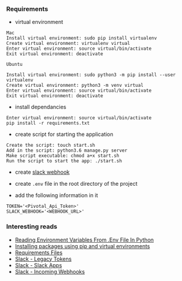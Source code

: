 ### Requirements
* virtual environment
```
Mac
Install virtual environment: sudo pip install virtualenv
Create virtual environment: virtualenv virtual
Enter virtual environment: source virtual/bin/activate
Exit virtual environment: deactivate

Ubuntu

Install virtual environment: sudo python3 -m pip install --user virtualenv
Create virtual environment: python3 -m venv virtual
Enter virtual environment: source virtual/bin/activate
Exit virtual environment: deactivate
```

* install dependancies
```
Enter virtual environment: source virtual/bin/activate
pip install -r requirements.txt
```

* create script for starting the application
```
Create the script: touch start.sh
Add in the script: python3.6 manage.py server
Make script executable: chmod a+x start.sh
Run the script to start the app: ./start.sh 
```

* create [slack webhook](https://api.slack.com/incoming-webhooks)

* create `.env` file in the root directory of the project

* add the following information in it
```
TOKEN='<Pivotal_Api_Token>'
SLACK_WEBHOOK='<WEBHOOK_URL>'
```

### Interesting reads
* [Reading Environment Variables From .Env File In Python](https://robinislam.me/blog/reading-environment-variables-in-python/)
* [Installing packages using pip and virtual environments](https://packaging.python.org/guides/installing-using-pip-and-virtual-environments/)
* [Requirements Files](https://pip.pypa.io/en/latest/user_guide/#requirements-files)
* [Slack - Legacy Tokens](https://api.slack.com/custom-integrations/legacy-tokens)
* [Slack - Slack Apps](https://api.slack.com/slack-apps)
* [Slack - Incoming Webhooks](https://api.slack.com/incoming-webhooks)
